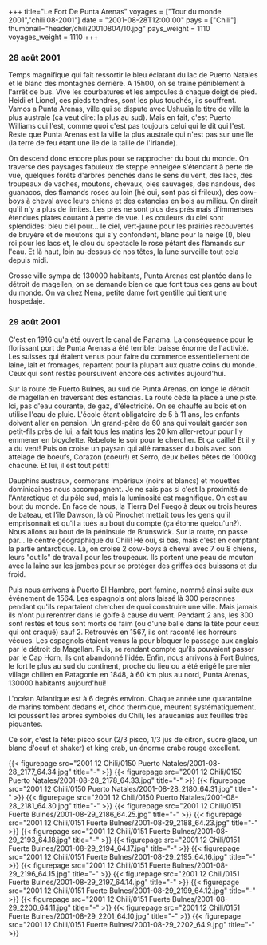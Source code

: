 +++
title="Le Fort De Punta Arenas"
voyages = ["Tour du monde 2001","chili 08-2001"]
date = "2001-08-28T12:00:00"
pays = ["Chili"]
thumbnail="header/chili20010804/10.jpg"
pays_weight = 1110
voyages_weight = 1110
+++
### 28 août 2001

Temps magnifique qui fait ressortir le bleu éclatant du lac de Puerto Natales 
et le blanc des montagnes derrière. A 15h00, on se traîne péniblement à l'arrêt 
de bus. Vive les courbatures et les ampoules à chaque doigt de pied. Heidi et 
Lionel, ces pieds tendres, sont les plus touchés, ils souffrent. Vamos a Punta 
Arenas, ville qui se dispute avec Ushuaïa le titre de ville la plus australe 
(ça veut dire: la plus au sud). Mais en fait, c'est Puerto Williams qui l'est, 
comme quoi c'est pas toujours celui qui le dit qui l'est. Reste que Punta Arenas 
est la ville la plus australe qui n'est pas sur une île (la terre de feu étant 
une île de la taille de l'Irlande).

On descend donc encore plus pour se rapprocher du bout du monde. On traverse 
des paysages fabuleux de steppe enneigée s'étendant à perte de vue, quelques 
forêts d'arbres penchés dans le sens du vent, des lacs, des troupeaux de vaches, 
moutons, chevaux, oies sauvages, des nandous, des guanacos, des flamands roses 
au loin (hé oui, sont pas si frileux), des cow-boys à cheval avec leurs chiens 
et des estancias en bois au milieu. On dirait qu'il n'y a plus de limites. Les 
prés ne sont plus des prés mais d'immenses étendues plates courant à perte de 
vue. Les couleurs du ciel sont splendides: bleu ciel pour... le ciel, vert-jaune 
pour les prairies recouvertes de bruyère et de moutons qui s'y confondent, blanc 
pour la neige (!), bleu roi pour les lacs et, le clou du spectacle le rose pétant 
des flamands sur l'eau. Et là haut, loin au-dessus de nos têtes, la lune surveille 
tout cela depuis midi. 

Grosse ville sympa de 130000 habitants, Punta Arenas est plantée dans le détroit 
de magellen, on se demande bien ce que font tous ces gens au bout du monde. 
On va chez Nena, petite dame fort gentille qui tient une hospedaje.

### 29 août 2001

C'est en 1916 qu'a été ouvert le canal de Panama. La conséquence pour le florissant 
port de Punta Arenas a été terrible: baisse énorme de l'activité. Les suisses 
qui étaient venus pour faire du commerce essentiellement de laine, lait et fromages, 
repartent pour la plupart aux quatre coins du monde. Ceux qui sont restés poursuivent 
encore ces activités aujourd'hui. 

Sur la route de Fuerto Bulnes, au sud de Punta Arenas, on longe le détroit 
de magellan en traversant des estancias. La route cède la place à une piste. 
Ici, pas d'eau courante, de gaz, d'électricité. On se chauffe au bois et on 
utilise l'eau de pluie. L'école étant obligatoire de 5 à 11 ans, les enfants 
doivent aller en pension. Un grand-père de 60 ans qui voulait garder son petit-fils 
près de lui, a fait tous les matins les 20 km aller-retour pour l'y emmener 
en bicyclette. Rebelote le soir pour le chercher. Et ça caille! Et il y a du 
vent! Puis on croise un paysan qui allé ramasser du bois avec son attelage de 
boeufs, Corazon (coeur!) et Serro, deux belles bêtes de 1000kg chacune. Et lui, 
il est tout petit!

Dauphins austraux, cormorans impériaux (noirs et blancs) et mouettes dominicaines 
nous accompagnent. Je ne sais pas si c'est la proximité de l'Antarctique et 
du pôle sud, mais la luminosité est magnifique. On est au bout du monde. En 
face de nous, la Tierra Del Fuego à deux ou trois heures de bateau, et l'île 
Dawson, là où Pinochet mettait tous les gens qu'il emprisonnait et qu'il a tués 
au bout du compte (ça étonne quelqu'un?). Nous allons au bout de la péninsule 
de Brunswick. Sur la route, on passe par... le centre géographique du Chili! 
Hé oui, si bas, mais c'est en comptant la partie antarctique. Là, on croise 
2 cow-boys à cheval avec 7 ou 8 chiens, leurs "outils" de travail pour les troupeaux. 
Ils portent une peau de mouton avec la laine sur les jambes pour se protéger 
des griffes des buissons et du froid.

Puis nous arrivons à Puerto El Hambre, port famine, nommé ainsi suite aux événement 
de 1564. Les espagnols ont alors laissé là 300 personnes pendant qu'ils repartaient 
chercher de quoi construire une ville. Mais jamais ils n'ont pu rerentrer dans 
le golfe à cause du vent. Pendant 2 ans, les 300 sont restés et tous sont morts 
de faim (ou d'une balle dans la tête pour ceux qui ont craqué) sauf 2. Retrouvés 
en 1567, ils ont raconté les horreurs vécues. Les espagnols étaient venus là 
pour bloquer le passage aux anglais par le détroit de Magellan. Puis, se rendant 
compte qu'ils pouvaient passer par le Cap Horn, ils ont abandonné l'idée. Enfin, 
nous arrivons à Fort Bulnes, le fort le plus au sud du continent, proche du 
lieu ou a été érigé le premier village chilien en Patagonie en 1848, à 60 km 
plus au nord, Punta Arenas, 130000 habitants aujourd'hui!

L'océan Atlantique est à 6 degrés environ. Chaque année une quarantaine de 
marins tombent dedans et, choc thermique, meurent systématiquement. Ici poussent 
les arbres symboles du Chili, les araucanias aux feuilles très piquantes.

Ce soir, c'est la fête: pisco sour (2/3 pisco, 1/3 jus de citron, sucre glace, 
un blanc d'oeuf et shaker) et king crab, un énorme crabe rouge excellent.


<div id="TOTO">{{< figurepage src="2001 12 Chili/0150 Puerto Natales/2001-08-28_2177_64.34.jpg" title="-"  >}}
{{< figurepage src="2001 12 Chili/0150 Puerto Natales/2001-08-28_2178_64.33.jpg" title="-"  >}}
{{< figurepage src="2001 12 Chili/0150 Puerto Natales/2001-08-28_2180_64.31.jpg" title="-"  >}}
{{< figurepage src="2001 12 Chili/0150 Puerto Natales/2001-08-28_2181_64.30.jpg" title="-"  >}}
{{< figurepage src="2001 12 Chili/0151 Fuerte Bulnes/2001-08-29_2186_64.25.jpg" title="-"  >}}
{{< figurepage src="2001 12 Chili/0151 Fuerte Bulnes/2001-08-29_2188_64.23.jpg" title="-"  >}}
{{< figurepage src="2001 12 Chili/0151 Fuerte Bulnes/2001-08-29_2193_64.18.jpg" title="-"  >}}
{{< figurepage src="2001 12 Chili/0151 Fuerte Bulnes/2001-08-29_2194_64.17.jpg" title="-"  >}}
{{< figurepage src="2001 12 Chili/0151 Fuerte Bulnes/2001-08-29_2195_64.16.jpg" title="-"  >}}
{{< figurepage src="2001 12 Chili/0151 Fuerte Bulnes/2001-08-29_2196_64.15.jpg" title="-"  >}}
{{< figurepage src="2001 12 Chili/0151 Fuerte Bulnes/2001-08-29_2197_64.14.jpg" title="-"  >}}
{{< figurepage src="2001 12 Chili/0151 Fuerte Bulnes/2001-08-29_2199_64.12.jpg" title="-"  >}}
{{< figurepage src="2001 12 Chili/0151 Fuerte Bulnes/2001-08-29_2200_64.11.jpg" title="-"  >}}
{{< figurepage src="2001 12 Chili/0151 Fuerte Bulnes/2001-08-29_2201_64.10.jpg" title="-"  >}}
{{< figurepage src="2001 12 Chili/0151 Fuerte Bulnes/2001-08-29_2202_64.9.jpg" title="-"  >}}
</DIV>

